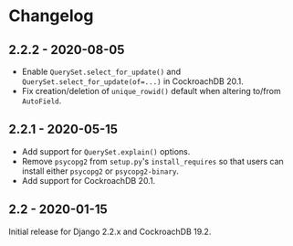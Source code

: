 # Changelog

## 2.2.2 - 2020-08-05

- Enable `QuerySet.select_for_update()` and
  `QuerySet.select_for_update(of=...)` in CockroachDB 20.1.
- Fix creation/deletion of `unique_rowid()` default when altering to/from
  `AutoField`.

## 2.2.1 - 2020-05-15

- Add support for `QuerySet.explain()` options.
- Remove `psycopg2` from `setup.py`'s `install_requires` so that users can
  install either `psycopg2` or `psycopg2-binary`.
- Add support for CockroachDB 20.1.

## 2.2 - 2020-01-15

Initial release for Django 2.2.x and CockroachDB 19.2.
